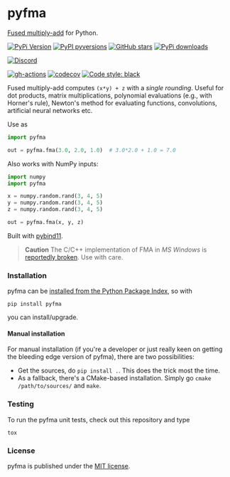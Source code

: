 # pyfma

[Fused multiply-add](https://en.wikipedia.org/wiki/Multiply%E2%80%93accumulate_operation#Fused_multiply%E2%80%93add)
for Python.

[![PyPi Version](https://img.shields.io/pypi/v/pyfma.svg?style=flat-square)](https://pypi.org/project/pyfma)
[![PyPI pyversions](https://img.shields.io/pypi/pyversions/pyfma.svg?style=flat-square)](https://pypi.org/pypi/pyfma/)
[![GitHub stars](https://img.shields.io/github/stars/nschloe/pyfma.svg?style=flat-square&logo=github&label=Stars&logoColor=white)](https://github.com/nschloe/pyfma)
[![PyPi downloads](https://img.shields.io/pypi/dm/pyfma.svg?style=flat-square)](https://pypistats.org/packages/pyfma)

[![Discord](https://img.shields.io/static/v1?logo=discord&label=chat&message=on%20discord&color=7289da&style=flat-square)](https://discord.gg/hnTJ5MRX2Y)

[![gh-actions](https://img.shields.io/github/workflow/status/nschloe/pyfma/ci?style=flat-square)](https://github.com/nschloe/pyfma/actions?query=workflow%3Aci)
[![codecov](https://img.shields.io/codecov/c/github/nschloe/pyfma.svg?style=flat-square)](https://codecov.io/gh/nschloe/pyfma)
[![Code style: black](https://img.shields.io/badge/code%20style-black-000000.svg?style=flat-square)](https://github.com/psf/black)

Fused multiply-add computes `(x*y) + z` with a _single rounding_. Useful for dot
products, matrix multiplications, polynomial evaluations (e.g., with Horner's rule),
Newton's method for evaluating functions, convolutions, artificial neural networks etc.

Use as
```python
import pyfma

out = pyfma.fma(3.0, 2.0, 1.0)  # 3.0*2.0 + 1.0 = 7.0
```
Also works with NumPy inputs:
```python
import numpy
import pyfma

x = numpy.random.rand(3, 4, 5)
y = numpy.random.rand(3, 4, 5)
z = numpy.random.rand(3, 4, 5)

out = pyfma.fma(x, y, z)
```

Built with [pybind11](https://github.com/pybind/pybind11).

> **Caution**
> The C/C++ implementation of FMA in *MS Windows* is [reportedly
> broken](https://bugs.python.org/msg312480). Use with care.

### Installation

pyfma can be [installed from the Python Package
Index](https://pypi.python.org/pypi/pyfma/), so with
```
pip install pyfma
```
you can install/upgrade.

#### Manual installation

For manual installation (if you're a developer or just really keen on getting the
bleeding edge version of pyfma), there are two possibilities:

 * Get the sources, do `pip install .`. This does the trick most the time.
 * As a fallback, there's a CMake-based installation. Simply go `cmake
   /path/to/sources/` and `make`.

### Testing

To run the pyfma unit tests, check out this repository and type
```
tox
```

### License
pyfma is published under the [MIT license](https://en.wikipedia.org/wiki/MIT_License).
